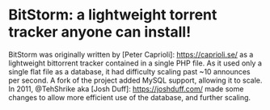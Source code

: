 # BitStorm: a lightweight torrent tracker anyone can install!

BitStorm was originally written by [Peter Caprioli]: https://caprioli.se/ as a lightweight bittorrent tracker contained in a single PHP file. As it used only a single flat file as a database, it had difficulty scaling past ~10 announces per second.
A fork of the project added MySQL support, allowing it to scale. In 2011, @TehShrike aka [Josh Duff]: https://joshduff.com/ made some changes to allow more efficient use of the database, and further scaling.
